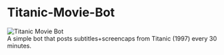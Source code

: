 # Titanic-Movie-Bot
![Titanic Movie Bot](https://cronitor.io/badges/oXiGH3/production/QdiMeDNt2skRxgzUYIssHkfER5c.svg)
<br>
A simple bot that posts subtitles+screencaps from Titanic  (1997) every 30 minutes.
